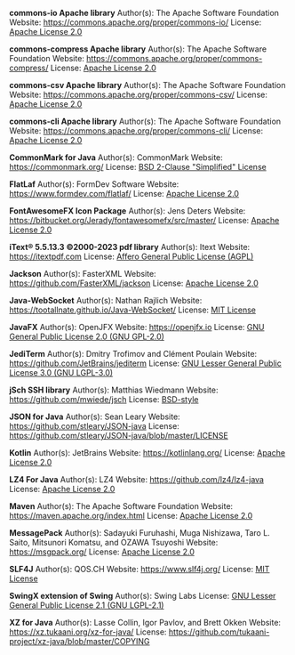 **commons-io Apache library**
Author(s): The Apache Software Foundation
Website: https://commons.apache.org/proper/commons-io/
License: [Apache License 2.0](https://www.apache.org/licenses/LICENSE-2.0)

**commons-compress Apache library**
Author(s): The Apache Software Foundation
Website: https://commons.apache.org/proper/commons-compress/
License: [Apache License 2.0](https://www.apache.org/licenses/LICENSE-2.0)

**commons-csv Apache library**
Author(s): The Apache Software Foundation
Website: https://commons.apache.org/proper/commons-csv/
License: [Apache License 2.0](https://www.apache.org/licenses/LICENSE-2.0)

**commons-cli Apache library**
Author(s): The Apache Software Foundation
Website: https://commons.apache.org/proper/commons-cli/
License: [Apache License 2.0](https://www.apache.org/licenses/LICENSE-2.0)

**CommonMark for Java**
Author(s): CommonMark
Website: https://commonmark.org/
License: [BSD 2-Clause "Simplified" License](https://github.com/commonmark/commonmark-java/blob/main/LICENSE.txt)

**FlatLaf**
Author(s): FormDev Software
Website: https://www.formdev.com/flatlaf/
License: [Apache License 2.0](https://github.com/JFormDesigner/FlatLaf/blob/main/LICENSE)

**FontAwesomeFX Icon Package**
Author(s): Jens Deters
Website: https://bitbucket.org/Jerady/fontawesomefx/src/master/
License: [Apache License 2.0](https://www.apache.org/licenses/LICENSE-2.0.html)

**iText® 5.5.13.3 ©2000-2023 pdf library**
Author(s): Itext
Website: https://itextpdf.com
License: [Affero General Public License (AGPL)](https://github.com/itext/itextpdf/blob/develop/LICENSE.md)

**Jackson**
Author(s): FasterXML
Website: https://github.com/FasterXML/jackson
License: [Apache License 2.0](https://www.apache.org/licenses/LICENSE-2.0)

**Java-WebSocket**
Author(s): Nathan Rajlich
Website: https://tootallnate.github.io/Java-WebSocket/
License: [MIT License](https://github.com/TooTallNate/Java-WebSocket/blob/master/LICENSE)

**JavaFX**
Author(s): OpenJFX
Website: https://openjfx.io
License: [GNU General Public License 2.0 (GNU GPL-2.0)](https://opensource.org/license/gpl-2-0/)

**JediTerm**
Author(s): Dmitry Trofimov and Clément Poulain
Website: https://github.com/JetBrains/jediterm
License: [GNU Lesser General Public License 3.0 (GNU LGPL-3.0)](https://github.com/JetBrains/jediterm?tab=LGPL-3.0-1-ov-file#readme)

**jSch SSH library**
Author(s): Matthias Wiedmann
Website: https://github.com/mwiede/jsch
License: [BSD-style](https://github.com/mwiede/jsch?tab=License-1-ov-file#readme)

**JSON for Java**
Author(s): Sean Leary
Website: https://github.com/stleary/JSON-java
License: https://github.com/stleary/JSON-java/blob/master/LICENSE

**Kotlin**
Author(s): JetBrains
Website: https://kotlinlang.org/
License: [Apache License 2.0](https://www.apache.org/licenses/LICENSE-2.0)

**LZ4 For Java**
Author(s): LZ4
Website: https://github.com/lz4/lz4-java
License: [Apache License 2.0](https://github.com/lz4/lz4-java/blob/master/LICENSE.txt)

**Maven**
Author(s): The Apache Software Foundation
Website: https://maven.apache.org/index.html
License: [Apache License 2.0](https://www.apache.org/licenses/LICENSE-2.0)

**MessagePack**
Author(s): Sadayuki Furuhashi, Muga Nishizawa, Taro L. Saito, Mitsunori Komatsu, and OZAWA Tsuyoshi
Website: https://msgpack.org/
License: [Apache License 2.0](https://www.apache.org/licenses/LICENSE-2.0)

**SLF4J**
Author(s): QOS.CH
Website: https://www.slf4j.org/
License: [MIT License](https://www.slf4j.org/license.html)

**SwingX extension of Swing**
Author(s): Swing Labs
License: [GNU Lesser General Public License 2.1 (GNU LGPL-2.1)](https://opensource.org/license/lgpl-2-1/)

**XZ for Java**
Author(s): Lasse Collin, Igor Pavlov, and Brett Okken
Website: https://xz.tukaani.org/xz-for-java/
License: https://github.com/tukaani-project/xz-java/blob/master/COPYING